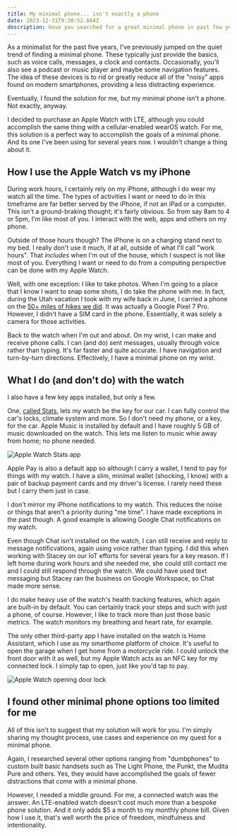 ```yaml
---
title: My minimal phone... isn't exactly a phone
date: 2023-12-31T9:30:52.664Z
description: Have you searched for a great minimal phone in past few years? I have too and I found it! You'll be surprised to see what it is.
---
```

As a minimalist for the past five years, I've previously jumped on the quiet trend of finding a minimal phone. These typically just provide the basics, such as voice calls, messages, a clock and contacts. Occasionally, you'll also see a podcast or music player and maybe some navigation features. The idea of these devices is to rid or greatly reduce all of the "noisy" apps found on modern smartphones, providing a less distracting experience.

Eventually, I found the solution for me, but my minimal phone isn't a phone. Not exactly, anyway.
<!-- excerpt -->
I decided to purchase an Apple Watch with LTE, although you could accomplish the same thing with a cellular-enabled wearOS watch. For me, this solution is a perfect way to accomplish the goals of a minimal phone. And its one I've been using for several years now. I wouldn't change a thing about it.

## How I use the Apple Watch vs my iPhone ##

During work hours, I certainly rely on my iPhone, although I do wear my watch all the time. The types of activities I want or need to do in this timeframe are far better served by the iPhone, if not an iPad or a computer. This isn't a ground-braking thought; it's fairly obvious. So from say 8am to 4 or 5pm, I'm like most of you. I interact with the web, apps and others on my phone.

Outside of those hours though? The iPhone is on a charging stand next to my bed. I really don't use it much, if at all, outside of what I'll call "work hours". That _includes_ when I'm out of the house, which I suspect is not like most of you. Everything I want or need to do from a computing perspective can be done with my Apple Watch. 

Well, with one exception: I like to take photos. When I'm going to a place that I know I want to snap some shots, I do take the phone with me. In fact, during the Utah vacation I took with my wife back in June, I carried a phone on the [50+ miles of hikes we did](https://photos.app.goo.gl/maqXwJiA63YULZ9p7). It was actually a Google Pixel 7 Pro. However, I didn't have a SIM card in the phone. Essentially, it was solely a camera for those activities. 

Back to the watch when I'm out and about. On my wrist, I can make and receive phone calls. I can (and do) sent messages, usually through voice rather than typing. It's far faster and quite accurate. I have navigation and turn-by-turn directions. Effectively, I have a minimal phone on my wrist. 

## What I do (and don't do) with the watch ##

I also have a few key apps installed, but only a few. 

One, [called Stats](https://apps.apple.com/us/app/stats-for-model-s-x-3-y/id1191100729), lets my watch be the key for our car. I can fully control the car's locks, climate system and more. So I don't need my phone, or a key, for the car. Apple Music is installed by default and I have roughly 5 GB of music downloaded on the watch. This lets me listen to music whie away from home; no phone needed. 

![Apple Watch Stats app](/img/Watch-Tesla.jpg)

Apple Pay is also a default app so although I carry a wallet, I tend to pay for things with my watch. I have a slim, minimal wallet (shocking, I know) with a pair of backup payment cards and my driver's license. I rarely need these but I carry them just in case. 

I don't mirror my iPhone notifications to my watch. This reduces the noise or things that aren't a priority during "me time". I have made exceptions in the past though. A good example is allowing Google Chat notifications on my watch. 

Even though Chat isn't installed on the watch, I can still receive and reply to message notificvations, again using voice rather than typing. I did this when working with Stacey on our IoT efforts for several years for a key reason. If I left home during work hours and she needed me, she could still contact me and I could still respond through the watch. We could have used text messaging but Stacey ran the business on Google Workspace, so Chat made more sense.

I do make heavy use of the watch's health tracking features, which again are built-in by default. You can certainly track your steps and such with just a phone, of course. However, I like to track more than just those basic metrics. The watch monitors my breathing and heart rate, for example.

The only other third-party app I have installed on the watch is Home Assistant, which I use as my smarthome platform of choice. It's useful to open the garage when I get home from a motorcycle ride. I could unlock the front door with it as well, but my Apple Watch acts as an NFC key for my connected lock. I simply tap to open, just like you'd tap to pay.

![Apple Watch opening door lock](/img/Watch-Door.jpg)

## I found other minimal phone options too limited for me ##

All of this isn't to suggest that my solution will work for you. I'm simply sharing my thought process, use cases and experience on my quest for a minimal phone. 

Again, I researched several other options ranging from "dumbphones" to custom built basic handsets such as The Light Phone, the Punkt, the Mudita Pure and others. Yes, they would have accomplished the goals of fewer distractions that come with a minimal phone. 

However, I needed a middle ground. For me, a connected watch was the answer. An LTE-enabled watch doesn't cost much more than a bespoke phone solution. And it only adds $5 a month to my monthly phone bill. Given how I use it, that's well worth the price of freedom, mindfulness and intentionality.
